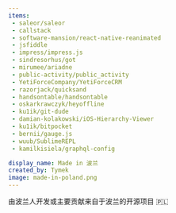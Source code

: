 ```yaml
---
items:
 - saleor/saleor
 - callstack
 - software-mansion/react-native-reanimated
 - jsfiddle
 - impress/impress.js
 - sindresorhus/got
 - mirumee/ariadne
 - public-activity/public_activity
 - YetiForceCompany/YetiForceCRM
 - razorjack/quicksand
 - handsontable/handsontable
 - oskarkrawczyk/heyoffline
 - ku1ik/git-dude
 - damian-kolakowski/iOS-Hierarchy-Viewer
 - ku1ik/bitpocket
 - bernii/gauge.js
 - wuub/SublimeREPL
 - kamilkisiela/graphql-config

display_name: Made in 波兰
created_by: Tymek
image: made-in-poland.png
---
```

由波兰人开发或主要贡献来自于波兰的开源项目 :poland:

